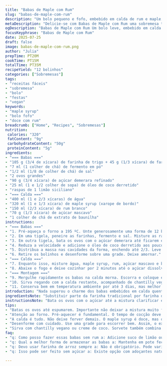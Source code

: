 ```yaml
---
title: "Babas de Maple com Rum"
slug: "babas-de-maple-com-rum"
description: "Um bolo pequeno e fofo, embebido em calda de rum e maple, com um toque de limão siciliano no lugar do tradicional açúcar e substituindo a farinha comum por uma mistura com farinha de arroz. A textura é mais leve, tempo de forno ajustado para dourar sem ressecar. Calda mais doce e menos alcoólica, acrescentando baunilha para aroma. Serve com chantilly vegano. Perfumados, molhadinhos, ótima sobremesa para dias quentes ou festa informal."
metaDescription: "Delicie-se com Babas de Maple com Rum uma sobremesa tropical perfeita para dias quentes, com textura leve e um toque de limão siciliano"
ogDescription: "Babas de Maple com Rum Um bolo leve, embebido em calda doce e um toque de limão, ideal para festas e momentos especiais"
focusKeyphrase: "Babas de Maple com Rum"
date: 2025-07-25
draft: false
image: babas-de-maple-com-rum.png
author: "Julia"
prepTime: PT20M
cookTime: PT15M
totalTime: PT35M
recipeYield: "12 bolinhos"
categories: ["Sobremesas"]
tags:
- "receitas fáceis"
- "sobremesa"
- "bolo"
- "festas"
- "vegan"
keywords:
- "maple syrup"
- "bolo fofo"
- "doce com rum"
breadcrumb: ["Home", "Recipes", "Sobremesas"]
nutrition: 
 calories: "320"
 fatContent: "9g"
 carbohydrateContent: "50g"
 proteinContent: "5g"
ingredients:
- "=== Babas ==="
- "105 g (3/4 de xícara) de farinha de trigo + 45 g (1/3 xícara) de farinha de arroz"
- "7 ml (1 colher de chá) de fermento em pó"
- "1/2 ml (1/8 de colher de chá) de sal"
- "2 ovos grandes"
- "90 g (3/4 xícara) de açúcar demerara refinado"
- "25 ml (1 e 1/2 colher de sopa) de óleo de coco derretido"
- "raspas de 1 limão siciliano"
- "=== Calda ==="
- "400 ml (1 e 2/3 xícaras) de água"
- "320 ml (1 e 1/3 xícara) de maple syrup (xarope de bordo)"
- "150 ml (2/3 xícara) de rum branco"
- "70 g (1/3 xícara) de açúcar mascavo"
- "1 colher de chá de extrato de baunilha"
instructions:
- "=== Babas ==="
- "1. Pré-aqueça o forno a 195 ºC. Unte generosamente uma forma de 12 bolinhos tipo cupcake com óleo de coco."
- "2. Em uma tigela, peneire as farinhas, fermento e sal. Misture as raspas do limão e reserve."
- "3. Em outra tigela, bata os ovos com o açúcar demerara até ficarem espumosos, cerca de 8 a 9 minutos em velocidade alta com batedeira elétrica."
- "4. Reduza a velocidade e adicione o óleo de coco derretido aos poucos. Incorpore delicadamente os ingredientes secos, sem bater demais."
- "5. Distribua a massa nas cavidades da forma, enchendo até 2/3. Leve ao forno por 12 minutos ou até que dourem levemente; espete um palito para verificar."
- "6. Retire os bolinhos e desenforme sobre uma grade. Deixe amornar."
- "=== Calda ==="
- "7. Enquanto isso, misture água, maple syrup, rum, açúcar mascavo e baunilha em uma panela e leve ao fogo médio até ferver."
- "8. Abaixe o fogo e deixe cozinhar por 2 minutos até o açúcar dissolver completamente. Retire para esfriar um pouco."
- "=== Montagem ==="
- "9. Mergulhe rapidamente os babas na calda morna. Escorra e coloque em pratinhos."
- "10. Sirva regando com a calda restante, acompanhado de chantilly vegano ou creme de coco batido."
- "11. Conserva bem em temperatura ambiente por até 3 dias, mas melhor fresco para aproveitar a umidade."
introduction: "Nada superou o charme dos babas embebidos em calda quente aqui. Troque o açúcar tradicional por demerara absorve mais sabor rústico, combinando com o maple. Fim do açúcar branco, fim da farinha completamente comum. A mistura com farinha de arroz deixa a massa leve, quase flutuante. Baunilha no molho pra um aroma que lembra festas caseiras. O limão siciliano aparece no toque fresco, improvável. Rum branco. E o cozimento: mais tempo, cuidado pra não ressecar, massinha macia, interior úmido. Faz devagar. Pra dar aquela energia diferente. Servido com chantilly vegano, porque nada de lactose aqui. A calda: ardida, doce, fumegante. Essa receita é pra se inspirar mesmo, pra fugir do óbvio. Pra surpreender com simplicidade. Ah, e não precisa ser francês todo pomposo. Aqui é brasilzão, tropical, com alma de festa de rua.Ponto de encontro entre tradições, um bolso cheio de nostalgia de dar banho no açúcar."
ingredientsNote: "Substituir parte da farinha tradicional por farinha de arroz torna o bolo mais leve e acessível a quem tem restrições ou apenas prefere uma textura diferente. Trocar o açúcar refinado por demerara traz notas caramelizadas e menos processamento, além de combinar melhor com o sabor do maple. O óleo de coco dá liga e um leve aroma tropical, diferente da manteiga comum. Raspas de limão siciliano abrem o sabor e conferem frescor, equilibrando a doçura da massa. Na calda, manter parte da doçura com maple syrup é fundamental, mas o açúcar mascavo adiciona complexidade, enquanto a baunilha impressa um ar acolhedor e mais gourmet ao preparo. Rum branco é substituto por ser menos intenso, harmonizando com a doçura do sirop."
instructionsNote: "Bata os ovos com o açúcar até a mistura clarificar e ficar fofa, mas sem deixar maravilhosa demais. A adição do óleo deve ser delicada, para a massa não perder a leveza. Ao incorporar as farinhas, misture com cuidado, só até homogeneizar para evitar massas densas. Os babas precisam semicozidos; atenção ao dourar, pois excesso resseca. No preparo da calda, o desligar do fogo pouco depois da fervura mantém o rum presente sem evaporar todo o álcool, preservando sabor e equilíbrio. Mergulhar os babas rapidamente na calda garante que não fiquem embebidos demais e desmanchem. Use uma grade para escorrer melhor. Na hora de servir, a calda é pudorosa, posta generosa. Chantilly vegano, creme de coco batido, ou sorvete combinam. O armazenamento em temperatura ambiente é adequado, manter longe do calor extremo. Bom para festas e consumo rápido."
tips:
- "Batas os ovos até espumarem. Importante não deixar a mistura muito fina. É preciso volume. A mistura leve garante bolinhos fofos. Incorpore o óleo devagar. Precisa de cuidado. Misturar rápido pode deixar a massa pesada e densa."
- "Atenção ao forno. Pré-aquecer é fundamental. O tempo de cocção deve ser controlado. Bolinhos devem dourar levemente. Espetar um palito ajuda a conferir o ponto. Sem exagero, senão resseca. O ideal é que eles fiquem úmidos."
- "A calda é tudo. Não deixe ferver demais. O maple syrup é doce, mas o sabor do rum precisa aparecer. Equilíbrio é essencial. Misturar baunilha é ideia boa. Traz um aroma diferente, que combina com o doce. Cuidado ao mergulhar os bolinhos na calda."
- "Desenforme com cuidado. Use uma grade para escorrer bem. Assim, o excesso da calda sai fácil. Os bolinhos não podem encharcar. Temperatura ambiente sem calor excessivo é importante. Conserva a umidade."
- "Sirva com chantilly vegano ou creme de coco. Sorvete também combina. É bom ter opções pra agradar a todos. Calda generosa traz muito sabor. Nunca é demais. Consuma logo os bolinhos, fresquinhos são bem melhores."
faq:
- "q: Como posso fazer essas babas sem rum a: Adicione suco de limão ou outra essência. O sabor permanece diferente, mas mantém a humidificação. Troque por calda de frutas também. Uma alternativa saborosa."
- "q: Qual a melhor forma de armazenar as babas a: Mantenha em pote fechado, à temperatura ambiente. Isso preserva a textura. Se o clima estiver quente, evite calor direto. Pode durar até três dias."
- "q: Devo usar farinha de arroz sempre a: Não é obrigatório. Pode variar com farinha de amêndoas, mas a textura muda. Farinha de trigo é valida, apenas lembre de ajustar líquidos para a massa ficar ideal. Use conforme a adaptação."
- "q: Isso pode ser feito sem açúcar a: Existe opção com adoçantes naturais. Use melado ou agave. O gosto muda. Experimente, mas cuidado com a umidade. É importante que a massa não perca a leveza."

---
```

